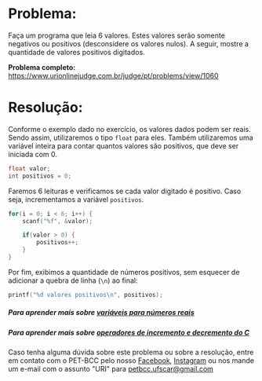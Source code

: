 # Problema:

 Faça um programa que leia 6 valores. Estes valores serão somente negativos ou positivos (desconsidere os valores nulos). A seguir, mostre a quantidade de valores positivos digitados.

**Problema completo:** https://www.urionlinejudge.com.br/judge/pt/problems/view/1060

# Resolução:

Conforme o exemplo dado no exercício, os valores dados podem ser reais. Sendo assim, utilizaremos o tipo `float` para eles. Também utilizaremos uma variável inteira para contar quantos valores são positivos, que deve ser iniciada com 0.

```c
float valor;
int positivos = 0;
```

Faremos 6 leituras e verificamos se cada valor digitado é positivo. Caso seja, incrementamos a variável `positivos`.

```c
for(i = 0; i < 6; i++) {
    scanf("%f", &valor);

    if(valor > 0) {
        positivos++;
    }
}
```

Por fim, exibimos a quantidade de números positivos, sem esquecer de adicionar a quebra de linha (`\n`) ao final:

```c
printf("%d valores positivos\n", positivos);
```

##### Para aprender mais sobre [variáveis para números reais](https://www.cprogressivo.net/2012/12/Os-tipos-float-e-double-numeros-decimais-reais-em-C.html)

##### Para aprender mais sobre [operadores de incremento e decremento do C ](http://excript.com/linguagem-c/operador-incremento-decremento-c.html)

Caso tenha alguma dúvida sobre este problema ou sobre a resolução, entre em contato com o PET-BCC pelo nosso [Facebook](https://www.facebook.com/petbcc/),
[Instagram](https://www.instagram.com/petbcc.ufscar/)
ou nos mande um e-mail com o assunto "URI" para  petbcc.ufscar@gmail.com